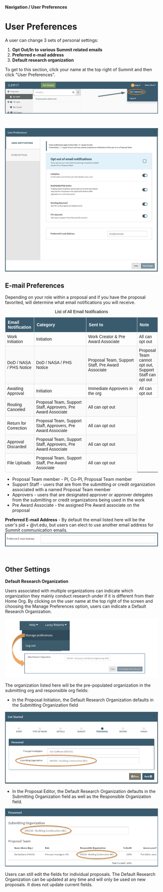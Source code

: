 **Navigation / User Preferences**

# User Preferences

A user can change 3 sets of personal settings:

1. **Opt Out/In to various Summit related emails**
2. **Preferred e-mail address**
3. **Default research organization**

To get to this section, click your name at the top right of Summit and then click "User Preferences".

![User Preferences Location](../images/navigation/NavPref_managePrefLocation.jpg)

<br>

![User Preferences Modal](../images/navigation/NavPref_ModalFull.jpg)

## E-mail Preferences

Depending on your role within a proposal and if you have the proposal favorited, will determine what email notifications you will receive.

<style>
table {
    font-family: sans-serif;
    border-collapse: collapse;
    width: 100%;
}

caption {
    color: black;
    font-family: sans-serif
}

th {
    color: white;
    border: 1px solid #dddddd;
    background-color: #3A5B6E;
    text-align: left;
    padding: 8px;
}

td {
    border: 1px solid #dddddd;
    text-align: left;
    padding: 6px;
}

tr:nth-child(odd) {
    background-color: #FAFAFA;
}
</style>

<table>
<caption>List of All Email Notifications</caption>
  <col width=19%>
  <col width=41%>
  <col width=40%>
  <tr>
    <th>Email Notification</th>
    <th>Category</th>
    <th>Sent to</th>
    <th>Note</th>
  </tr>
  <tr>
    <td>Work Initiation</td>
    <td>Initiation</td>
    <td>Work Creator & Pre Award Associate</td>
    <td>All can opt out</td>
  </tr>
  <tr>
    <td>DoD / NASA / PHS Notice</td>
    <td>DoD / NASA / PHS Notice</td>
    <td>Proposal Team, Support Staff, Pre Award Associate</td>
    <td>Proposal Team cannot opt out, Support Staff can opt out</td>
  </tr>
  <tr>
    <td>Awaiting Approval</td>
    <td>Initiation</td>
    <td>Immediate Approvers in the org</td>
    <td>All can opt out</td>
  </tr>
  <tr>
    <td>Routing Canceled</td>
    <td>Proposal Team, Support Staff, Approvers, Pre Award Associate</td>
    <td>All can opt out</td>
  </tr>
  <tr>
    <td>Return for Correction</td>
    <td>Proposal Team, Support Staff, Approvers, Pre Award Associate</td>
    <td>All can opt out</td>
  </tr>
  <tr>
    <td>Approval Discarded</td>
    <td>Proposal Team, Support Staff, Approvers, Pre Award Associate</td>
    <td>All can opt out</td>
  </tr>
  <tr>
    <td>File Uploads</td>
    <td>Proposal Team, Support Staff, Pre Award Associate</td>
    <td>All can opt out</td>
  </tr>
</table>

  * Proposal Team member - PI, Co-PI, Proposal Team member
  * Support Staff - users that are from the submitting or credit organization associated with a named Proposal Team member
  * Approvers - users that are designated approver or approver delegates from the submitting or credit organizations being used in the work
  * Pre Award Associate - the assigned Pre Award associate on the proposal

**Preferred E-mail Address**
    - By default the email listed here will be the user's pid + @vt.edu, but users can elect to use another email address for Summit communication emails.
![Preferred Email](../images/navigation/NavPref_PreferredEmail.jpg)

<br>

## Other Settings

**Default Research Organization**

Users associated with multiple organizations can indicate which organization they mainly conduct research under if it is different from their Home Org.  By clicking on the user name at the top right of the screen and choosing the Manage Preferences option, users can indicate a Default Research Organization.

![Manage Preferences for Default Research Organization](../images/navigation/NavPref_ManageDefault.jpg)

The organization listed here will be the pre-populated organization in the submitting org and responsible org fields:
- In the Proposal Initiation, the Default Research Organization defaults in the Submitting Organization field

![Pre-populated fields in the Initiator for Default Research Organization](../images/navigation/NavPref_PrePopulatedGetStarted.jpg)

- In the Proposal Editor, the Default Research Organization defaults in the Submitting Organization field as well as the Responsible Organization field.

![Pre-populated fields in the Editor for Default Research Organization](../images/navigation/NavPref_PrePopulatedEditor.jpg)

Users can still edit the fields for individual proposals. The Default Research Organization can be updated at any time and will only be used on new proposals.  It does not update current fields.

<br>
